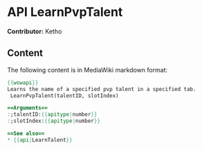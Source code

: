 # API LearnPvpTalent

**Contributor:** Ketho

## Content

The following content is in MediaWiki markdown format:

```mediawiki
{{wowapi}}
Learns the name of a specified pvp talent in a specified tab. 
 LearnPvpTalent(talentID, slotIndex)

==Arguments==
:;talentID:{{apitype|number}}
:;slotIndex:{{apitype|number}}

==See also==
* {{api|LearnTalent}}
```